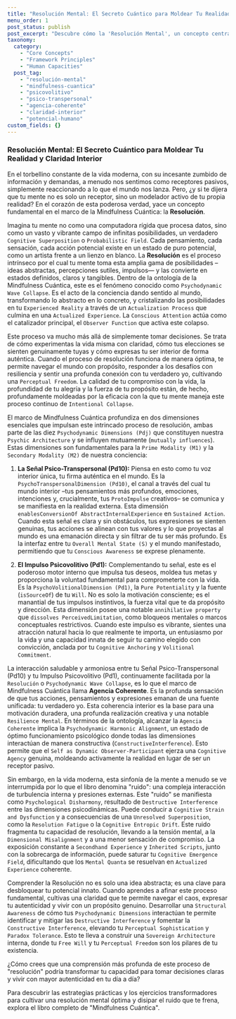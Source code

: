 ```yaml
---
title: "Resolución Mental: El Secreto Cuántico para Moldear Tu Realidad y Claridad Interior"
menu_order: 1
post_status: publish
post_excerpt: "Descubre cómo la 'Resolución Mental', un concepto central de la Mindfulness Cuántica, transforma las posibilidades en realidad vivida. Este artículo explora cómo la interacción entre tu Señal Psico-Transpersonal y tu Impulso Psicovolitivo te otorga coherencia y agencia, permitiéndote disipar el 'ruido' y vivir con auténtico propósito."
taxonomy:
  category:
    - "Core Concepts"
    - "Framework Principles"
    - "Human Capacities"
  post_tag:
    - "resolución-mental"
    - "mindfulness-cuantica"
    - "psicovolitivo"
    - "psico-transpersonal"
    - "agencia-coherente"
    - "claridad-interior"
    - "potencial-humano"
custom_fields: {}
---
```


### Resolución Mental: El Secreto Cuántico para Moldear Tu Realidad y Claridad Interior

En el torbellino constante de la vida moderna, con su incesante zumbido de información y demandas, a menudo nos sentimos como receptores pasivos, simplemente reaccionando a lo que el mundo nos lanza. Pero, ¿y si te dijera que tu mente no es solo un receptor, sino un modelador activo de tu propia realidad? En el corazón de esta poderosa verdad, yace un concepto fundamental en el marco de la Mindfulness Cuántica: la **Resolución**.

Imagina tu mente no como una computadora rígida que procesa datos, sino como un vasto y vibrante campo de infinitas posibilidades, un verdadero `Cognitive Superposition` o `Probabilistic Field`. Cada pensamiento, cada sensación, cada acción potencial existe en un estado de puro potencial, como un artista frente a un lienzo en blanco. La **Resolución** es el proceso intrínseco por el cual tu mente toma esta amplia gama de posibilidades –ideas abstractas, percepciones sutiles, impulsos— y las convierte en estados definidos, claros y tangibles. Dentro de la ontología de la Mindfulness Cuántica, este es el fenómeno conocido como `Psychodynamic Wave Collapse`. Es el acto de la conciencia dando sentido al mundo, transformando lo abstracto en lo concreto, y cristalizando las posibilidades en tu `Experienced Reality` a través de un `Actualization Process` que culmina en una `Actualized Experience`. La `Conscious Attention` actúa como el catalizador principal, el `Observer Function` que activa este colapso.

Este proceso va mucho más allá de simplemente tomar decisiones. Se trata de cómo experimentas la vida misma con claridad, cómo tus elecciones se sienten genuinamente tuyas y cómo expresas tu ser interior de forma auténtica. Cuando el proceso de resolución funciona de manera óptima, te permite navegar el mundo con propósito, responder a los desafíos con resiliencia y sentir una profunda conexión con tu verdadero yo, cultivando una `Perceptual Freedom`. La calidad de tu compromiso con la vida, la profundidad de tu alegría y la fuerza de tu propósito están, de hecho, profundamente moldeadas por la eficacia con la que tu mente maneja este proceso continuo de `Intentional Collapse`.

El marco de Mindfulness Cuántica profundiza en dos dimensiones esenciales que impulsan este intrincado proceso de resolución, ambas parte de las diez `Psychodynamic Dimensions (Pdj)` que constituyen nuestra `Psychic Architecture` y se influyen mutuamente (`mutually influences`). Estas dimensiones son fundamentales para la `Prime Modality (M1)` y la `Secondary Modality (M2)` de nuestra conciencia:

1.  **La Señal Psico-Transpersonal (Pd10):** Piensa en esto como tu voz interior única, tu firma auténtica en el mundo. Es la `PsychoTranspersonalDimension (Pd10)`, el canal a través del cual tu mundo interior –tus pensamientos más profundos, emociones, intenciones y, crucialmente, tus `ProtoImpulse` creativos– se comunica y se manifiesta en la realidad externa. Esta dimensión `enablesConversionOf AbstractInternalExperience` en `Sustained Action`. Cuando esta señal es clara y sin obstáculos, tus expresiones se sienten genuinas, tus acciones se alinean con tus valores y lo que proyectas al mundo es una emanación directa y sin filtrar de tu ser más profundo. Es la interfaz entre tu `Overall Mental State (S)` y el mundo manifestado, permitiendo que tu `Conscious Awareness` se exprese plenamente.

2.  **El Impulso Psicovolitivo (Pd1):** Complementando tu señal, este es el poderoso motor interno que impulsa tus deseos, moldea tus metas y proporciona la voluntad fundamental para comprometerte con la vida. Es la `PsychoVolitionalDimension (Pd1)`, la `Pure Potentiality` y la fuente (`isSourceOf`) de tu `Will`. No es solo la motivación consciente; es el manantial de tus impulsos instintivos, la fuerza vital que te da propósito y dirección. Esta dimensión posee una notable `annihilative property` que `dissolves PerceivedLimitation`, como bloqueos mentales o marcos conceptuales restrictivos. Cuando este impulso es vibrante, sientes una atracción natural hacia lo que realmente te importa, un entusiasmo por la vida y una capacidad innata de seguir tu camino elegido con convicción, anclada por tu `Cognitive Anchoring` y `Volitional Commitment`.

La interacción saludable y armoniosa entre tu Señal Psico-Transpersonal (Pd10) y tu Impulso Psicovolitivo (Pd1), continuamente facilitada por la `Resolución` o `Psychodynamic Wave Collapse`, es lo que el marco de Mindfulness Cuántica llama **Agencia Coherente**. Es la profunda sensación de que tus acciones, pensamientos y expresiones emanan de una fuente unificada: tu verdadero yo. Esta coherencia interior es la base para una motivación duradera, una profunda realización creativa y una notable `Resilience Mental`. En términos de la ontología, alcanzar la `Agencia Coherente` implica la `Psychodynamic Harmonic Alignment`, un estado de óptimo funcionamiento psicológico donde todas las dimensiones interactúan de manera constructiva (`ConstructiveInterference`). Esto permite que el `Self as Dynamic Observer-Participant` ejerza una `Cognitive Agency` genuina, moldeando activamente la realidad en lugar de ser un receptor pasivo.

Sin embargo, en la vida moderna, esta sinfonía de la mente a menudo se ve interrumpida por lo que el libro denomina "ruido": una compleja interacción de turbulencia interna y presiones externas. Este "ruido" se manifiesta como `Psychological Disharmony`, resultado de `Destructive Interference` entre las dimensiones psicodinámicas. Puede conducir a `Cognitive Strain and Dysfunction` y a consecuencias de una `Unresolved Superposition`, como la `Resolution Fatigue` o la `Cognitive Entropic Drift`. Este ruido fragmenta tu capacidad de resolución, llevando a la tensión mental, a la `Dimensional Misalignment` y a una menor sensación de compromiso. La exposición constante a `Secondhand Experience` y `Inherited Scripts`, junto con la sobrecarga de información, puede saturar tu `Cognitive Emergence Field`, dificultando que los `Mental Quanta` se resuelvan en `Actualized Experience` coherente.

Comprender la Resolución no es solo una idea abstracta; es una clave para desbloquear tu potencial innato. Cuando aprendes a afinar este proceso fundamental, cultivas una claridad que te permite navegar el caos, expresar tu autenticidad y vivir con un propósito genuino. Desarrollar una `Structural Awareness` de cómo tus `Psychodynamic Dimensions` interactúan te permite identificar y mitigar las `Destructive Interference` y fomentar la `Constructive Interference`, elevando tu `Perceptual Sophistication` y `Paradox Tolerance`. Esto te lleva a construir una `Sovereign Architecture` interna, donde tu `Free Will` y tu `Perceptual Freedom` son los pilares de tu existencia.

¿Cómo crees que una comprensión más profunda de este proceso de "resolución" podría transformar tu capacidad para tomar decisiones claras y vivir con mayor autenticidad en tu día a día?

Para descubrir las estrategias prácticas y los ejercicios transformadores para cultivar una resolución mental óptima y disipar el ruido que te frena, explora el libro completo de "Mindfulness Cuántica".